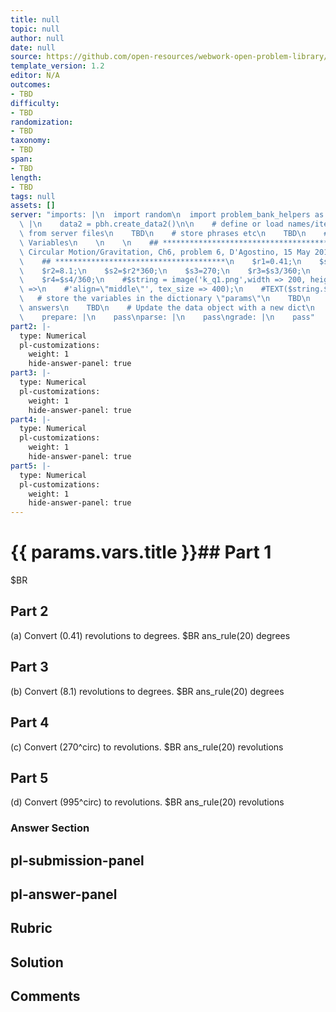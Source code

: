 ```yaml
---
title: null
topic: null
author: null
date: null
source: https://github.com/open-resources/webwork-open-problem-library/tree/master/Contrib/BrockPhysics/College_Physics_Urone/6.Uniform_Circular_Motion_and_Gravitation/ch6-6.pg
template_version: 1.2
editor: N/A
outcomes:
- TBD
difficulty:
- TBD
randomization:
- TBD
taxonomy:
- TBD
span:
- TBD
length:
- TBD
tags: null
assets: []
server: "imports: |\n  import random\n  import problem_bank_helpers as pbh\ngenerate:\
  \ |\n    data2 = pbh.create_data2()\n\n    # define or load names/items/objects\
  \ from server files\n    TBD\n    # store phrases etc\n    TBD\n    # Randomize\
  \ Variables\n    \n    \n    ## **************************************\n    ## Uniform\
  \ Circular Motion/Gravitation, Ch6, problem 6, D'Agostino, 15 May 2017\n    ##\n\
  \    ## **************************************\n    $r1=0.41;\n    $s1=$r1*360;\n\
  \    $r2=8.1;\n    $s2=$r2*360;\n    $s3=270;\n    $r3=$s3/360;\n    $s4=995;\n\
  \    $r4=$s4/360;\n    #$string = image('k_q1.png',width => 200, height => '', extra_html_tags\
  \ =>\n    #'align=\"middle\"', tex_size => 400);\n    #TEXT($string.$PAR);\n\n \
  \   # store the variables in the dictionary \"params\"\n    TBD\n    # define possible\
  \ answers\n    TBD\n    # Update the data object with a new dict\n    data.update(data2)\n\
  \    prepare: |\n    pass\nparse: |\n    pass\ngrade: |\n    pass"
part2: |-
  type: Numerical
  pl-customizations:
    weight: 1
    hide-answer-panel: true
part3: |-
  type: Numerical
  pl-customizations:
    weight: 1
    hide-answer-panel: true
part4: |-
  type: Numerical
  pl-customizations:
    weight: 1
    hide-answer-panel: true
part5: |-
  type: Numerical
  pl-customizations:
    weight: 1
    hide-answer-panel: true
---
```


# {{ params.vars.title }}## Part 1 
$BR 
## Part 2 
(a) Convert (0.41) revolutions to degrees.  $BR ans_rule(20)  degrees 
## Part 3 
(b) Convert (8.1) revolutions to degrees.  $BR ans_rule(20)  degrees 
## Part 4 
(c) Convert (270^circ) to revolutions.  $BR ans_rule(20)  revolutions 
## Part 5 
(d) Convert (995^circ)  to revolutions.  $BR ans_rule(20)  revolutions 


### Answer Section 


## pl-submission-panel 


## pl-answer-panel 


## Rubric 


## Solution 


## Comments 


